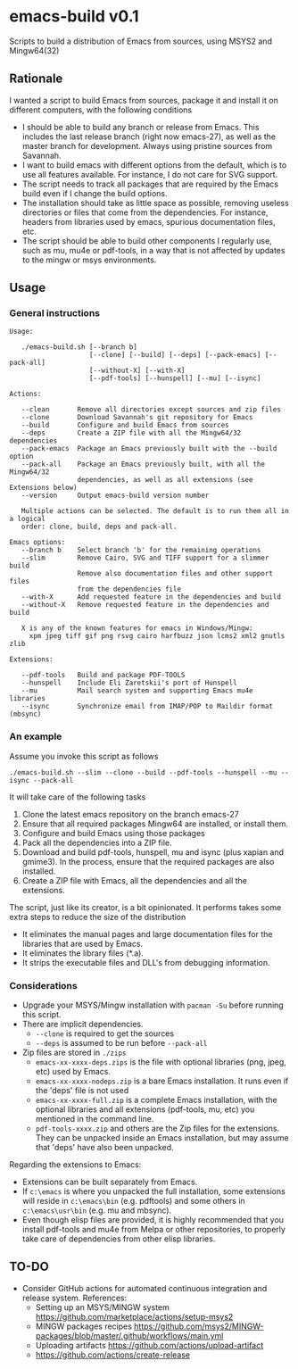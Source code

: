 # emacs-build v0.1

Scripts to build a distribution of Emacs from sources, using MSYS2 and Mingw64(32)

## Rationale

I wanted a script to build Emacs from sources, package it and install it on
different computers, with the following conditions

- I should be able to build any branch or release from Emacs. This includes
  the last release branch (right now emacs-27), as well as the master branch
  for development. Always using pristine sources from Savannah.
- I want to build emacs with different options from the default, which is to
  use all features available. For instance, I do not care for SVG support.
- The script needs to track all packages that are required by the Emacs build
  even if I change the build options.
- The installation should take as little space as possible, removing useless
  directories or files that come from the dependencies. For instance, headers
  from libraries used by emacs, spurious documentation files, etc.
- The script should be able to build other components I regularly use, such as
  mu, mu4e or pdf-tools, in a way that is not affected by updates to the mingw
  or msys environments.

## Usage

### General instructions

````
Usage:

   ./emacs-build.sh [--branch b]
                    [--clone] [--build] [--deps] [--pack-emacs] [--pack-all]
                    [--without-X] [--with-X]
                    [--pdf-tools] [--hunspell] [--mu] [--isync]

Actions:

   --clean       Remove all directories except sources and zip files
   --clone       Download Savannah's git repository for Emacs
   --build       Configure and build Emacs from sources
   --deps        Create a ZIP file with all the Mingw64/32 dependencies
   --pack-emacs  Package an Emacs previously built with the --build option
   --pack-all    Package an Emacs previously built, with all the Mingw64/32
                 dependencies, as well as all extensions (see Extensions below)
   --version     Output emacs-build version number

   Multiple actions can be selected. The default is to run them all in a logical
   order: clone, build, deps and pack-all.

Emacs options:
   --branch b    Select branch 'b' for the remaining operations
   --slim        Remove Cairo, SVG and TIFF support for a slimmer build
                 Remove also documentation files and other support files
                 from the dependencies file
   --with-X      Add requested feature in the dependencies and build
   --without-X   Remove requested feature in the dependencies and build

   X is any of the known features for emacs in Windows/Mingw:
     xpm jpeg tiff gif png rsvg cairo harfbuzz json lcms2 xml2 gnutls zlib

Extensions:

   --pdf-tools   Build and package PDF-TOOLS
   --hunspell    Include Eli Zaretskii's port of Hunspell
   --mu          Mail search system and supporting Emacs mu4e libraries
   --isync       Synchronize email from IMAP/POP to Maildir format (mbsync)
````

### An example

Assume you invoke this script as follows
````
./emacs-build.sh --slim --clone --build --pdf-tools --hunspell --mu --isync --pack-all
````

It will take care of the following tasks

1. Clone the latest emacs repository on the branch emacs-27
2. Ensure that all required packages Mingw64 are installed, or install them.
3. Configure and build Emacs using those packages
4. Pack all the dependencies into a ZIP file.
5. Download and build pdf-tools, hunspell, mu and isync (plus xapian and gmime3). In the process, ensure that the required packages are also installed.
6. Create a ZIP file with Emacs, all the dependencies and all the extensions.

The script, just like its creator, is a bit opinionated. It performs takes some extra steps to reduce the size of the distribution

- It eliminates the manual pages and large documentation files for the libraries
  that are used by Emacs.
- It eliminates the library files (*.a).
- It strips the executable files and DLL's from debugging information.


### Considerations

- Upgrade your MSYS/Mingw installation with `pacman -Su` before running this script.
- There are implicit dependencies.
  - `--clone` is required to get the sources
  - `--deps` is assumed to be run before `--pack-all`
- Zip files are stored in `./zips`
  - `emacs-xx-xxxx-deps.zips` is the file with optional libraries (png, jpeg,
    etc) used by Emacs.
  - `emacs-xx-xxxx-nodeps.zip` is a bare Emacs installation. It runs even if the
    'deps' file is not used
  - `emacs-xx-xxxx-full.zip` is a complete Emacs installation, with the optional
    libraries and all extensions (pdf-tools, mu, etc) you mentioned in the
    command line.
  - `pdf-tools-xxxx.zip` and others are the Zip files for the extensions. They
    can be unpacked inside an Emacs installation, but may assume that 'deps' have
    also been unpacked.

Regarding the extensions to Emacs:

- Extensions can be built separately from Emacs.
- If `c:\emacs` is where you unpacked the full installation, some extensions
  will reside in `c:\emacs\bin` (e.g. pdftools) and some others in
  `c:\emacs\usr\bin` (e.g. mu and mbsync).
- Even though elisp files are provided, it is highly recommended that you
  install pdf-tools and mu4e from Melpa or other repositories, to properly take
  care of dependencies from other elisp libraries.


## TO-DO

- Consider GitHub actions for automated continuous integration and release
  system. References:
  - Setting up an MSYS/MINGW system https://github.com/marketplace/actions/setup-msys2
  - MINGW packages recipes https://github.com/msys2/MINGW-packages/blob/master/.github/workflows/main.yml
  - Uploading artifacts https://github.com/actions/upload-artifact
  - https://github.com/actions/create-release
